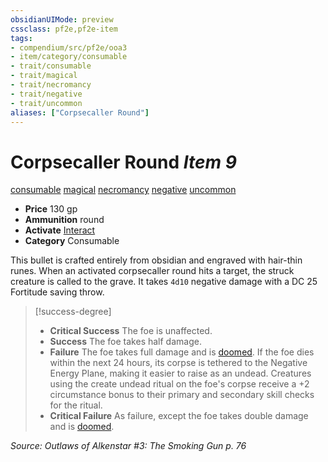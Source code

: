 ```yaml
---
obsidianUIMode: preview
cssclass: pf2e,pf2e-item
tags:
- compendium/src/pf2e/ooa3
- item/category/consumable
- trait/consumable
- trait/magical
- trait/necromancy
- trait/negative
- trait/uncommon
aliases: ["Corpsecaller Round"]
---
```

# Corpsecaller Round *Item 9*  
[consumable](../../../rules/traits/consumable.md)  [magical](../../../rules/traits/magical.md)  [necromancy](../../../rules/traits/necromancy.md)  [negative](../../../rules/traits/negative.md)  [uncommon](../../../rules/traits/uncommon.md)  

- **Price** 130 gp
- **Ammunition** round
- **Activate** [Interact](../../../rules/actions/interact.md)
- **Category** Consumable

This bullet is crafted entirely from obsidian and engraved with hair-thin runes. When an activated corpsecaller round hits a target, the struck creature is called to the grave. It takes `4d10` negative damage with a DC 25 Fortitude saving throw.

> [!success-degree] 
> - **Critical Success** The foe is unaffected.
> - **Success** The foe takes half damage.
> - **Failure** The foe takes full damage and is [doomed](../../../rules/conditions.md#Doomed). If the foe dies within the next 24 hours, its corpse is tethered to the Negative Energy Plane, making it easier to raise as an undead. Creatures using the create undead ritual on the foe's corpse receive a +2 circumstance bonus to their primary and secondary skill checks for the ritual.
> - **Critical Failure** As failure, except the foe takes double damage and is [doomed](../../../rules/conditions.md#Doomed).

*Source: Outlaws of Alkenstar #3: The Smoking Gun p. 76*